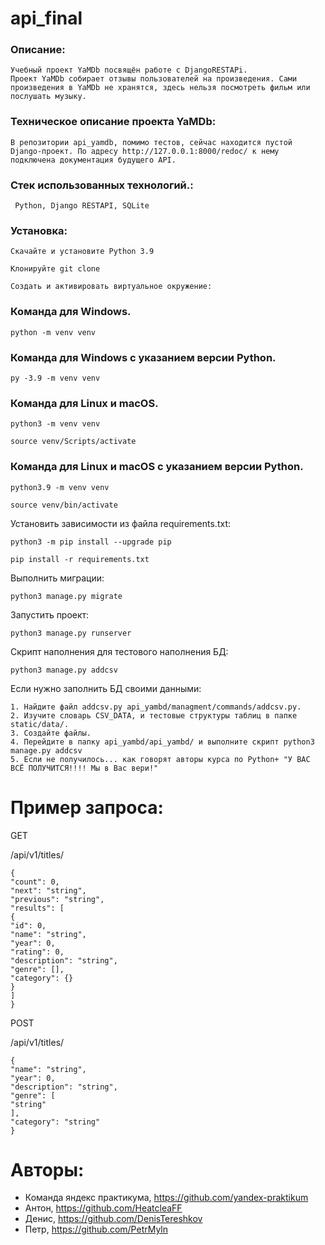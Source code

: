 # api_final

### Описание:

```
Учебный проект YaMDb посвящён работе с DjangoRESTAPi.
Проект YaMDb собирает отзывы пользователей на произведения. Сами произведения в YaMDb не хранятся, здесь нельзя посмотреть фильм или послушать музыку.
```

### Техническое описание проекта YaMDb:

```
В репозитории api_yamdb, помимо тестов, сейчас находится пустой Django-проект. По адресу http://127.0.0.1:8000/redoc/ к нему подключена документация будущего API. 
```

### Стек использованных технологий.:

```
 Python, Django RESTAPI, SQLite
```


### Установка:

```
Скачайте и установите Python 3.9
```

```
Клонируйте git clone 
```

```
Cоздать и активировать виртуальное окружение:
```

###  Команда для Windows.

```
python -m venv venv
```

###  Команда для Windows с указанием версии Python.
```
py -3.9 -m venv venv
```
###  Команда для Linux и macOS.

```
python3 -m venv venv
```
```
source venv/Scripts/activate
```
###  Команда для Linux и macOS с указанием версии Python.

```
python3.9 -m venv venv
```
```
source venv/bin/activate
```
Установить зависимости из файла requirements.txt:

```
python3 -m pip install --upgrade pip
```

```
pip install -r requirements.txt
```
Выполнить миграции:
```
python3 manage.py migrate
```
Запустить проект:
```
python3 manage.py runserver
```
Cкрипт наполнения для тестового наполнения БД:
```
python3 manage.py addcsv
```
Если нужно заполнить БД своими данными:
```
1. Найдите файл addcsv.py api_yambd/managment/commands/addcsv.py.
2. Изучите словарь CSV_DATA, и тестовые структуры таблиц в папке static/data/.
3. Создайте файлы.
4. Перейдите в папку api_yambd/api_yambd/ и выполните скрипт python3 manage.py addcsv
5. Если не получилось... как говорят авторы курса по Python+ "У ВАС ВСЁ ПОЛУЧИТСЯ!!!! Мы в Вас вери!"
```



# Пример запроса:

GET


/api/v1/titles/
```
{
"count": 0,
"next": "string",
"previous": "string",
"results": [
{
"id": 0,
"name": "string",
"year": 0,
"rating": 0,
"description": "string",
"genre": [],
"category": {}
}
]
}
```

POST

/api/v1/titles/

```
{
"name": "string",
"year": 0,
"description": "string",
"genre": [
"string"
],
"category": "string"
}
```
# Авторы:
- Команда яндекс практикума, https://github.com/yandex-praktikum
- Антон, https://github.com/HeatcleaFF
- Денис, https://github.com/DenisTereshkov
- Пeтр, https://github.com/PetrMyln


